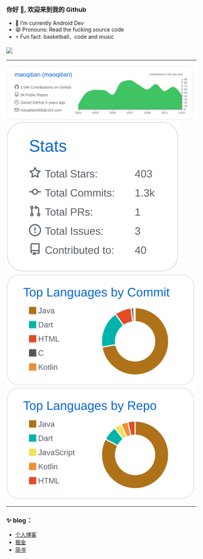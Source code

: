 ### 你好 👋, 欢迎来到我的 Github
- 🔭 I’m currently Android Dev
- 😄 Pronouns: Read the fucking source code 
- ⚡ Fun fact: basketball、code and music

![](https://komarev.com/ghpvc/?username=maoqitian&color=FF4500)

---

[![](https://raw.githubusercontent.com/maoqitian/maoqitian/master/profile-summary-card-output/github/0-profile-details.svg)](https://github.com/maoqitian)  
[![](https://raw.githubusercontent.com/maoqitian/maoqitian/master/profile-summary-card-output/github/3-stats.svg)](https://github.com/maoqitian)
[![](https://raw.githubusercontent.com/maoqitian/maoqitian/master/profile-summary-card-output/github/2-most-commit-language.svg)](https://github.com/maoqitian)
[![](https://raw.githubusercontent.com/maoqitian/maoqitian/master/profile-summary-card-output/github/1-repos-per-language.svg)](https://github.com/maoqitian)

---

### ✨ blog：
- [个人博客](https://www.maoqitian.com/)
- [掘金](https://juejin.im/user/59e956626fb9a045204b57d4)
- [简书](https://www.jianshu.com/u/f58cd7ff1a08)

<!--
**maoqitian/maoqitian** is a ✨ _special_ ✨ repository because its `README.md` (this file) appears on your GitHub profile.
![maoqitian github stats](https://github-readme-stats.vercel.app/api?username=maoqitian&show_icons=true&theme=highcontrast&bg_color=30,e96443,904e95)

![top language](https://github-readme-stats.vercel.app/api/top-langs/?username=maoqitian&layout=compact&card_width=445)
<p align="left">
  <a href="https://github.com/maoqitian">
    <img src="https://komarev.com/ghpvc/?username=maoqitian&color=brightgreen&label=👁%20Views" />
  </a>  
</p>
Here are some ideas to get you started:

- 🔭 I’m currently working on ...
- 🌱 I’m currently learning ...
- 👯 I’m looking to collaborate on ...
- 🤔 I’m looking for help with ...
- 💬 Ask me about ...
- 📫 How to reach me: ...
- 😄 Pronouns: ...
- ⚡ Fun fact: ...
-->
